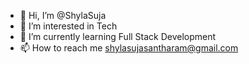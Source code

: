 - 👋 Hi, I’m @ShylaSuja
- 👀 I’m interested in Tech
- 🌱 I’m currently learning Full Stack Development
- 📫 How to reach me shylasujasantharam@gmail.com

<!---
ShylaSuja/ShylaSuja is a ✨ special ✨ repository because its `README.md` (this file) appears on your GitHub profile.
You can click the Preview link to take a look at your changes.
--->
